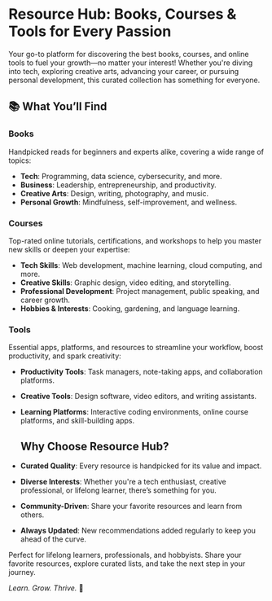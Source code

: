 # Resource Hub: Books, Courses & Tools for Every Passion  

Your go-to platform for discovering the best books, courses, and online tools to fuel your growth—no matter your interest! Whether you're diving into tech, exploring creative arts, advancing your career, or pursuing personal development, this curated collection has something for everyone.  

## 📚 What You’ll Find  

### **Books**  
Handpicked reads for beginners and experts alike, covering a wide range of topics:  
- **Tech**: Programming, data science, cybersecurity, and more.  
- **Business**: Leadership, entrepreneurship, and productivity.  
- **Creative Arts**: Design, writing, photography, and music.  
- **Personal Growth**: Mindfulness, self-improvement, and wellness.  

### **Courses**  
Top-rated online tutorials, certifications, and workshops to help you master new skills or deepen your expertise:  
- **Tech Skills**: Web development, machine learning, cloud computing, and more.  
- **Creative Skills**: Graphic design, video editing, and storytelling.  
- **Professional Development**: Project management, public speaking, and career growth.  
- **Hobbies & Interests**: Cooking, gardening, and language learning.  

### **Tools**  
Essential apps, platforms, and resources to streamline your workflow, boost productivity, and spark creativity:  
- **Productivity Tools**: Task managers, note-taking apps, and collaboration platforms.  
- **Creative Tools**: Design software, video editors, and writing assistants.  
- **Learning Platforms**: Interactive coding environments, online course platforms, and skill-building apps.

  ## Why Choose Resource Hub?  
- **Curated Quality**: Every resource is handpicked for its value and impact.  
- **Diverse Interests**: Whether you're a tech enthusiast, creative professional, or lifelong learner, there’s something for you.  
- **Community-Driven**: Share your favorite resources and learn from others.  
- **Always Updated**: New recommendations added regularly to keep you ahead of the curve.  


Perfect for lifelong learners, professionals, and hobbyists. Share your favorite resources, explore curated lists, and take the next step in your journey.  

*Learn. Grow. Thrive.* 🌟  
